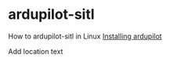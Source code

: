 # ardupilot-sitl
How to ardupilot-sitl in Linux
[Installing ardupilot](https://github.com/palacita135/ardupilot-sitl/blob/main/Installing%20ardupilot)

Add location text
